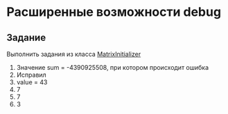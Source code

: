 # Расширенные возможности debug


## Задание

Выполнить задания из класса [MatrixInitializer](src/main/java/ru/urfu/MatrixInitializer.java)

1. Значение sum = -4390925508, при котором происходит ошибка
2. Исправил
3. value = 43
4. 7
5. 7
6. 3

